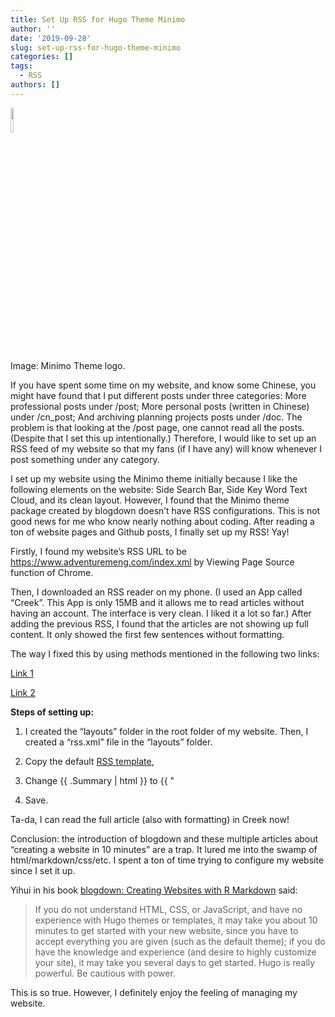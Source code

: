 ```yaml
---
title: Set Up RSS for Hugo Theme Minimo
author: ''
date: '2019-09-28'
slug: set-up-rss-for-hugo-theme-minimo
categories: []
tags:
  - RSS
authors: []
---
```


<img src="https://themes.gohugo.io//theme/minimo/images/logo.png" alt="" width=10% />

Image: Minimo Theme logo.

If you have spent some time on my website, and know some Chinese, you might have found that I put different posts under three categories: 
More professional posts under /post;
More personal posts (written in Chinese) under /cn_post;
And archiving planning projects posts under /doc.
The problem is that looking at the /post page, one cannot read all the posts. (Despite that I set this up intentionally.) Therefore, I would like to set up an RSS feed of my website so that my fans (if I have any) will know whenever I post something under any category.

I set up my website using the Minimo theme initially because I like the following elements on the website: Side Search Bar, Side Key Word Text Cloud, and its clean layout. However, I found that the Minimo theme package created by blogdown doesn’t have RSS configurations. This is not good news for me who know nearly nothing about coding. After reading a ton of website pages and Github posts, I finally set up my RSS! Yay!

Firstly, I found my website’s RSS URL to be https://www.adventuremeng.com/index.xml by Viewing Page Source function of Chrome.

Then, I downloaded an RSS reader on my phone. (I used an App called “Creek”. This App is only 15MB and it allows me to read articles without having an account. The interface is very clean. I liked it a lot so far.) After adding the previous RSS, I found that the articles are not showing up full content. It only showed the first few sentences without formatting.

The way I fixed this by using methods mentioned in the following two links:

[Link 1](https://github.com/rstudio/blogdown/issues/337)

[Link 2](https://yongfu.name/2018/12/13/hugo_rss.html#fn:jekyll)

**Steps of setting up:**

1. I created the “layouts” folder in the root folder of my website. Then, I created a “rss.xml” file in the “layouts” folder.

2. Copy the default [RSS template](https://gohugo.io/templates/rss/#the-embedded-rss-xml), 

3. Change <description>{{ .Summary | html }}</description> to   <description>{{ "<![CDATA[" | safeHTML }}
  {{ .Content }}]]>
</description>

4. Save.

Ta-da, I can read the full article (also with formatting) in Creek now!

Conclusion: the introduction of blogdown and these multiple articles about “creating a website in 10 minutes” are a trap. It lured me into the swamp of html/markdown/css/etc. I spent a ton of time trying to configure my website since I set it up. 

Yihui in his book [blogdown: Creating Websites with R Markdown](https://bookdown.org/yihui/blogdown/) said: 

> If you do not understand HTML, CSS, or JavaScript, and have no experience with Hugo themes or templates, it may take you about 10 minutes to get started with your new website, since you have to accept everything you are given (such as the default theme); if you do have the knowledge and experience (and desire to highly customize your site), it may take you several days to get started. Hugo is really powerful. Be cautious with power.

This is so true. However, I definitely enjoy the feeling of managing my website.


